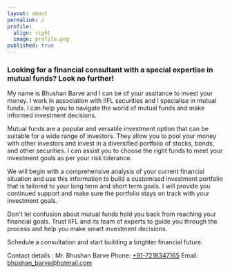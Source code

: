 ```yaml
---
layout: about
permalink: /
profile:
  align: right
  image: profile.png
published: true
---
```


<h3>Looking for a financial consultant with a special expertise in mutual funds? Look no further!</h3>

My name is Bhushan Barve and I can be of your assitance to invest your money. I work in association with IIFL securities and I specialise in mutual funds. I can help you to navigate the world of mutual funds and make informed investment decisions. 


Mutual funds are a popular and versatile investment option that can be suitable for a wide range of investors. They allow you to pool your money with other investors and invest in a diversified portfolio of stocks, bonds, and other securities. I can assist you to choose the right funds to meet your investment goals as per your risk tolerance.

We will begin with a comprehensive analysis of your current financial situation and use this information to build a customised investment portfolio that is tailored to your long term and short term goals. I will provide you continued support and make sure the portfolio stays on track with your investment goals. 

Don't let confusion about mutual funds hold you back from reaching your financial goals. Trust IIFL and its team of experts to guide you through the process and help you make smart investment decisions. 

Schedule a consultation and start building a brighter financial future.

Contact details : 
Mr. Bhushan Barve
Phone: <a href="tel:+917218347165">+91-7218347165</a>
Email: <a href="mailto:bhushan_barve@hotmail.com">bhushan_barve@hotmail.com</a>

